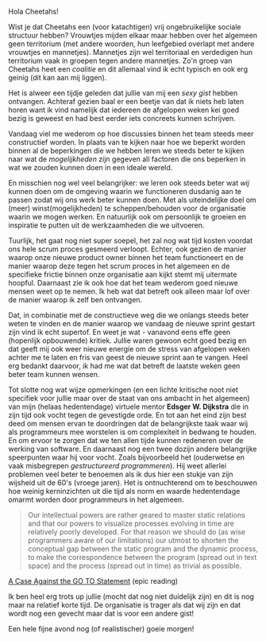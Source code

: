 Hola Cheetahs!

Wist je dat Cheetahs een (voor katachtigen) vrij ongebruikelijke sociale structuur hebben? Vrouwtjes mijden elkaar maar hebben over het algemeen geen territorium (met andere woorden, hun leefgebied overlapt met andere vrouwtjes en mannetjes). Mannetjes zijn wel territoriaal en verdedigen hun territorium vaak in groepen tegen andere mannetjes. Zo'n groep van Cheetahs heet een *coalitie* en dit allemaal vind ik echt typisch en ook erg geinig (dit kan aan mij liggen).

Het is alweer een tijdje geleden dat jullie van mij een *sexy gist* hebben ontvangen. Achteraf gezien baal er een beetje van dat ik niets heb laten horen want ik vind namelijk dat iedereen de afgelopen weken kei goed bezig is geweest en had best eerder iets concreets kunnen schrijven.

Vandaag viel me wederom op hoe discussies binnen het team steeds meer constructief worden. In plaats van te kijken naar hoe we beperkt worden binnen al de beperkingen die we hebben leren we steeds beter te kijken naar wat de *mogelijkheden* zijn gegeven all factoren die ons beperken in wat we zouden kunnen doen in een ideale wereld. 

En misschien nog wel veel belangrijker: we leren ook steeds beter wat *wij* kunnen doen om de omgeving waarin we functioneren dusdanig aan te passen zodat wij ons werk beter kunnen doen. Met als uiteindelijke doel om (meer) winst(mogelijkheden) te scheppen/behouden voor de organisatie waarin we mogen werken. En natuurlijk ook om persoonlijk te groeien en inspiratie te putten uit de werkzaamheden die we uitvoeren.

Tuurlijk, het gaat nog niet super soepel, het zal nog wat tijd kosten voordat ons hele scrum proces gesmeerd verloopt. Echter, ook gezien de manier waarop onze nieuwe product owner binnen het team functioneert en de manier waarop deze tegen het scrum proces in het algemeen en de specifieke frictie binnen onze organisatie aan kijkt stemt mij uitermate hoopful. Daarnaast zie ik ook hoe dat het team wederom goed nieuwe mensen weet op te nemen. Ik heb wat dat betreft ook alleen maar lof over de manier waarop ik zelf ben ontvangen.

Dat, in combinatie met de constructieve weg die we onlangs steeds beter weten te vinden en de manier waarop we vandaag de nieuwe sprint gestart zijn vind ik echt supertof. En weet je wat - vanavond eens effe geen (hopenlijk opbouwende) kritiek. Jullie waren gewoon echt goed bezig en dat geeft mij ook weer nieuwe energie om de stress van afgelopen weken achter me te laten en fris van geest de nieuwe sprint aan te vangen. Heel erg bedankt daarvoor, ik had me wat dat betreft de laatste weken geen beter team kunnen wensen.

Tot slotte nog wat wijze opmerkingen (en een lichte kritische noot niet specifiek voor jullie maar over de staat van ons ambacht in het algemeen) van mijn (helaas hedentendage) virtuele mentor **Edsger W. Dijkstra** die in zijn tijd ook vocht tegen de gevestigde orde. En tot aan het eind zijn best deed om mensen ervan te doordringen dat de belangrijkste taak waar wij als programmeurs mee worstelen is om complexiteit in bedwang te houden. En om ervoor te zorgen dat we ten allen tijde kunnen redeneren over de werking van software. En daarnaast nog een twee dozijn andere belangrijke speerpunten waar hij voor vocht. Zoals bijvoorbeeld het (ouderwetse en vaak misbegrepen *gestructureerd programmeren*). Hij weet allerlei problemen veel beter te benoemen als ik dus hier een stukje van zijn wijsheid uit de 60's (vroege jaren). Het is ontnuchterend om te beschouwen hoe weinig kerninzichten uit die tijd als norm en waarde hedentendage omarmt worden door programmeurs in het algemeen.

> Our intellectual powers are rather geared to master static relations and that our powers to visualize processes evolving in time are relatively poorly developed. For that reason we should do (as wise programmers aware of our limitations) our utmost to shorten the conceptual gap between the static program and the dynamic process, to make the correspondence between the program (spread out in text space) and the process (spread out in time) as trivial as possible. 

[A Case Against the GO TO Statement](http://www.cs.utexas.edu/users/EWD/ewd02xx/EWD215.PDF) (epic reading)

Ik ben heel erg trots up jullie (mocht dat nog niet duidelijk zijn) en dit is nog maar na relatief korte tijd. De organisatie is trager als dat wij zijn en dat wordt nog een gevecht maar dat is voor een andere gist!

Een hele fijne avond nog (of realistischer) goeie morgen!